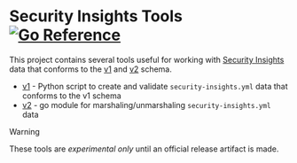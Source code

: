 # Security Insights Tools [![Go Reference](https://pkg.go.dev/badge/github.com/ossf/si-tooling.svg)](https://pkg.go.dev/github.com/ossf/si-tooling)

This project contains several tools useful for working with [Security Insights](https://github.com/ossf/security-insights-spec) data that conforms to the [v1](https://github.com/ossf/security-insights-spec/releases/tag/v1.0.0) and [v2](https://github.com/ossf/security-insights-spec/releases/tag/v2.0.0) schema.

- [v1](v1/README.md) - Python script to create and validate `security-insights.yml` data that conforms to the v1 schema
- [v2](v2/README.md) - go module for marshaling/unmarshaling `security-insights.yml` data

> [!WARNING]
> These tools are _experimental only_ until an official release artifact is made.
